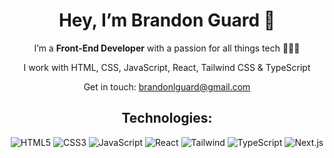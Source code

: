 <div align="center">

# Hey, I’m Brandon Guard 👋

I’m a **Front-End Developer** with a passion for all things tech 👨🏻‍💻

I work with HTML, CSS, JavaScript, React, Tailwind CSS & TypeScript

Get in touch: brandonlguard@gmail.com

## Technologies: 

<img alt="HTML5" src="https://img.shields.io/badge/html5-%23f16529.svg?style=for-the-badge&logo=html5&logoColor=ffffff"/>
<img alt="CSS3" src="https://img.shields.io/badge/css3-%231e88e5.svg?style=for-the-badge&logo=css3&logoColor=ffffff"/>
<img alt="JavaScript" src="https://img.shields.io/badge/javascript-%23f0db4f.svg?style=for-the-badge&logo=javascript&logoColor=ffffff"/>
<img alt="React" src="https://img.shields.io/badge/react-%233ca4c8.svg?style=for-the-badge&logo=react&logoColor=ffffff"/>
<img alt="Tailwind" src="https://img.shields.io/badge/tailwind-%2338b2ac.svg?style=for-the-badge&logo=tailwindcss&logoColor=ffffff" />
<img alt="TypeScript" src="https://img.shields.io/badge/typescript-%23007acc.svg?style=for-the-badge&logo=typescript&logoColor=ffffff" />
<img alt="Next.js" src="https://img.shields.io/badge/Next.js-%23600000.svg?style=for-the-badge&logo=Next.js&logoColor=ffffff" />
